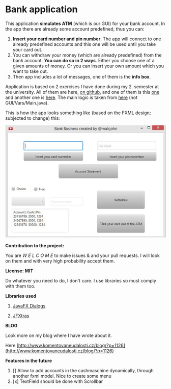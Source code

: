# Bank application #

This application **simulates ATM** (which is our GUI) for your bank account. In the app there are already some account predefined, thus you can: 

1.  **Insert your card number and pin number**. The app will connect to one already predefined accounts and this one will be used until you take your card out. 
2.  You can withdraw your money (which are already predefined) from the bank account. **You can do so in 2 ways**. Either you choose one of a given amounts of money. Or you can insert your own amount which you want to take out.
3.  Then app includes a lot of messages, one of them is the **info box**. 

Application is based on 2 exercises I have done during my 2. semester at the university. All of them are here, [on github](https://github.com/Johnmalc/Homeworks2), and one of them is this [one](https://github.com/Johnmalc/Homeworks2/tree/master/Aufgabe1) and another one is [here](https://github.com/Johnmalc/Homeworks2/tree/master/Aufgabe13). The main logic is taken from [here](https://github.com/Johnmalc/Homeworks2/tree/master/Aufgabe13) (not GUI/Vars/Main.java).

This is how the app looks something like (based on the FXML design; subjected to change) this:

![Design](/image.jpg)

**Contribution to the project:**

You are *W E L C O M E* to make issues & and your pull requests. I will look on them and with very high probability accept them. 

**License: MIT** 

Do whatever you need to do, I don't care. I use libraries so must comply with them too.

**Libraries used**

1. [JavaFX Dialogs](https://github.com/marcojakob/javafx-ui-sandbox/tree/master/javafx-dialogs)

2. [JFXtras](https://github.com/JFXtras/jfxtras-labs)

**BLOG**

Look more on my blog where I have wrote about it.

Here [http://www.komentovaneudalosti.cz/blog/?p=1126](http://www.komentovaneudalosti.cz/blog/?p=1126)

**Features in the future** 

1. [] Allow to add accounts in the cashmaschine dynamically, through another fxml model. Nice to create some menu 
2. [x] TextField should be done with Scrollbar
